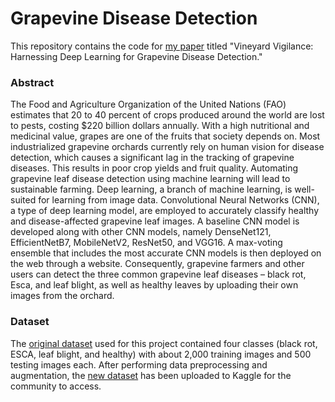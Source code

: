 # Grapevine Disease Detection
This repository contains the code for [my paper](https://github.com/rajarshi-mandal/grapevine-disease-detection/blob/main/Research%20Paper.pdf) titled "Vineyard Vigilance: Harnessing Deep Learning for Grapevine Disease Detection."

### Abstract
The Food and Agriculture Organization of the United Nations (FAO) estimates that 20 to 40 percent of crops produced around the world are lost to pests, costing $220 billion dollars annually. With a high nutritional and medicinal value, grapes are one of the fruits that society depends on. Most industrialized grapevine orchards currently rely on human vision for disease detection, which causes a significant lag in the tracking of grapevine diseases. This results in poor crop yields and fruit quality. Automating grapevine leaf disease detection using machine learning will lead to sustainable farming. Deep learning, a branch of machine learning, is well-suited for learning from image data. Convolutional Neural Networks (CNN), a type of deep learning model, are employed to accurately classify healthy and disease-affected grapevine leaf images. A baseline CNN model is developed along with other CNN models, namely DenseNet121, EfficientNetB7, MobileNetV2, ResNet50, and VGG16. A max-voting ensemble that includes the most accurate CNN models is then deployed on the web through a website. Consequently, grapevine farmers and other users can detect the three common grapevine leaf diseases – black rot, Esca, and leaf blight, as well as healthy leaves by uploading their own images from the orchard.

### Dataset
The [original dataset](https://www.kaggle.com/datasets/rm1000/grape-disease-dataset-original) used for this project contained four classes (black rot, ESCA, leaf blight, and healthy) with about 2,000 training images and 500 testing images each. After performing data preprocessing and augmentation, the [new dataset](https://www.kaggle.com/datasets/rm1000/augmented-grape-disease-detection-dataset) has been uploaded to Kaggle for the community to access.
